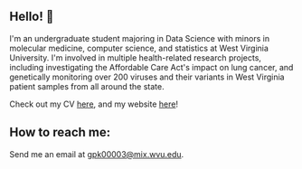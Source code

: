 ## Hello! 👋

<!--
**gradyking/gradyking** is a ✨ _special_ ✨ repository because its `README.md` (this file) appears on your GitHub profile.

Here are some ideas to get you started:

- 🔭 I’m currently working on ...
- 🌱 I’m currently learning ...
- 👯 I’m looking to collaborate on ...
- 🤔 I’m looking for help with ...
- 💬 Ask me about ...
- 📫 How to reach me: ...
- 😄 Pronouns: ...
- ⚡ Fun fact: ...
-->

I'm an undergraduate student majoring in Data Science with minors in molecular medicine, computer science, and statistics at West Virginia University. I'm involved in multiple health-related research projects, including investigating the Affordable Care Act's impact on lung cancer, and genetically monitoring over 200 viruses
and their variants in West Virginia patient samples from all around the state.

Check out my CV [here](https://docs.google.com/viewer?url=https://raw.githubusercontent.com/gradyking/gradyking/refs/heads/main/Grady%20King%20Current%20CV.pdf), and my website [here](https://gradyking.github.io)!

## How to reach me:
Send me an email at [gpk00003@mix.wvu.edu](mailto:gpk00003@mix.wvu.edu).
